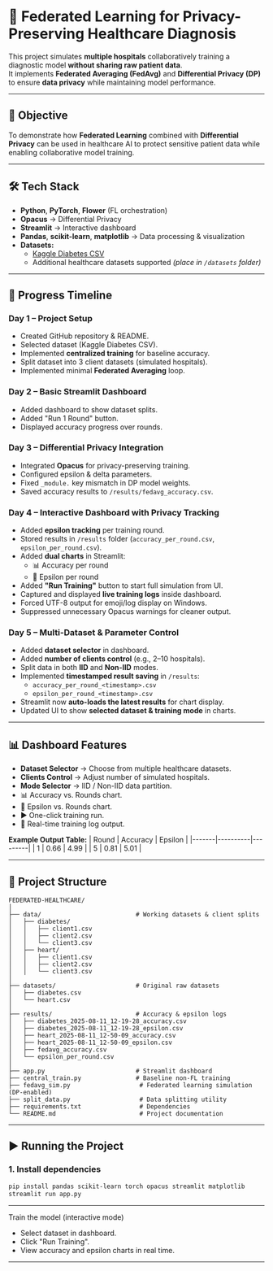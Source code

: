 # 🏥 Federated Learning for Privacy-Preserving Healthcare Diagnosis

This project simulates **multiple hospitals** collaboratively training a diagnostic model **without sharing raw patient data**.  
It implements **Federated Averaging (FedAvg)** and **Differential Privacy (DP)** to ensure **data privacy** while maintaining model performance.

---

## 📌 Objective
To demonstrate how **Federated Learning** combined with **Differential Privacy** can be used in healthcare AI to protect sensitive patient data while enabling collaborative model training.

---

## 🛠 Tech Stack
- **Python**, **PyTorch**, **Flower** (FL orchestration)
- **Opacus** → Differential Privacy
- **Streamlit** → Interactive dashboard
- **Pandas**, **scikit-learn**, **matplotlib** → Data processing & visualization
- **Datasets:**
  - [Kaggle Diabetes CSV](https://www.kaggle.com/datasets/mathchi/diabetes-data-set)
  - Additional healthcare datasets supported *(place in `/datasets` folder)*

---

## 📅 Progress Timeline

### **Day 1 – Project Setup**
- Created GitHub repository & README.
- Selected dataset (Kaggle Diabetes CSV).
- Implemented **centralized training** for baseline accuracy.
- Split dataset into 3 client datasets (simulated hospitals).
- Implemented minimal **Federated Averaging** loop.

### **Day 2 – Basic Streamlit Dashboard**
- Added dashboard to show dataset splits.
- Added "Run 1 Round" button.
- Displayed accuracy progress over rounds.

### **Day 3 – Differential Privacy Integration**
- Integrated **Opacus** for privacy-preserving training.
- Configured epsilon & delta parameters.
- Fixed `_module.` key mismatch in DP model weights.
- Saved accuracy results to `/results/fedavg_accuracy.csv`.

### **Day 4 – Interactive Dashboard with Privacy Tracking**
- Added **epsilon tracking** per training round.
- Stored results in `/results` folder (`accuracy_per_round.csv`, `epsilon_per_round.csv`).
- Added **dual charts** in Streamlit:
  - 📊 Accuracy per round
  - 🔐 Epsilon per round
- Added **"Run Training"** button to start full simulation from UI.
- Captured and displayed **live training logs** inside dashboard.
- Forced UTF-8 output for emoji/log display on Windows.
- Suppressed unnecessary Opacus warnings for cleaner output.

### **Day 5 – Multi-Dataset & Parameter Control**
- Added **dataset selector** in dashboard.
- Added **number of clients control** (e.g., 2–10 hospitals).
- Split data in both **IID** and **Non-IID** modes.
- Implemented **timestamped result saving** in `/results`:
  - `accuracy_per_round_<timestamp>.csv`
  - `epsilon_per_round_<timestamp>.csv`
- Streamlit now **auto-loads the latest results** for chart display.
- Updated UI to show **selected dataset & training mode** in charts.

---

## 📊 Dashboard Features
- **Dataset Selector** → Choose from multiple healthcare datasets.
- **Clients Control** → Adjust number of simulated hospitals.
- **Mode Selector** → IID / Non-IID data partition.
- 📊 Accuracy vs. Rounds chart.
- 🔐 Epsilon vs. Rounds chart.
- ▶ One-click training run.
- 📜 Real-time training log output.

**Example Output Table:**
| Round | Accuracy | Epsilon |
|-------|----------|---------|
| 1     | 0.66     | 4.99    |
| 5     | 0.81     | 5.01    |

---

## 📂 Project Structure
```
FEDERATED-HEALTHCARE/
│
├── data/                          # Working datasets & client splits
│   ├── diabetes/
│   │   ├── client1.csv
│   │   ├── client2.csv
│   │   └── client3.csv
│   ├── heart/
│   │   ├── client1.csv
│   │   ├── client2.csv
│   │   └── client3.csv
│
├── datasets/                      # Original raw datasets
│   ├── diabetes.csv
│   └── heart.csv
│
├── results/                       # Accuracy & epsilon logs
│   ├── diabetes_2025-08-11_12-19-28_accuracy.csv
│   ├── diabetes_2025-08-11_12-19-28_epsilon.csv
│   ├── heart_2025-08-11_12-50-09_accuracy.csv
│   ├── heart_2025-08-11_12-50-09_epsilon.csv
│   ├── fedavg_accuracy.csv
│   └── epsilon_per_round.csv
│
├── app.py                         # Streamlit dashboard
├── central_train.py               # Baseline non-FL training
├── fedavg_sim.py                   # Federated learning simulation (DP-enabled)
├── split_data.py                   # Data splitting utility
├── requirements.txt                # Dependencies
└── README.md                       # Project documentation
```

---

## ▶ Running the Project

### **1. Install dependencies**
```bash
pip install pandas scikit-learn torch opacus streamlit matplotlib
streamlit run app.py
```

---

Train the model (interactive mode)

- Select dataset in dashboard.
- Click "Run Training".
- View accuracy and epsilon charts in real time.

---

